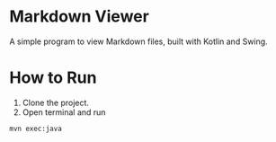 # Markdown Viewer

A simple program to view Markdown files, built with Kotlin and Swing.

# How to Run

1. Clone the project.
2. Open terminal and run
```shell 
mvn exec:java
```
